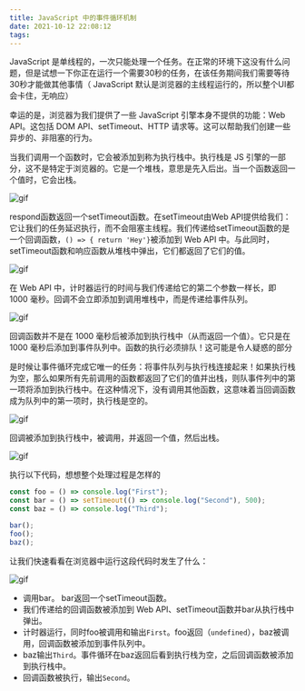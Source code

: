 ```yaml
---
title: JavaScript 中的事件循环机制
date: 2021-10-12 22:08:12
tags:
---
```


JavaScript 是单线程的，一次只能处理一个任务。在正常的环境下这没有什么问题，但是试想一下你正在运行一个需要30秒的任务，在该任务期间我们需要等待30秒才能做其他事情（ JavaScript 默认是浏览器的主线程运行的，所以整个UI都会卡住，无响应）

幸运的是，浏览器为我们提供了一些 JavaScript 引擎本身不提供的功能：Web API。这包括 DOM API、setTimeout、HTTP 请求等。这可以帮助我们创建一些异步的、非阻塞的行为。

当我们调用一个函数时，它会被添加到称为执行栈中。执行栈是 JS 引擎的一部分，这不是特定于浏览器的。它是一个堆栈，意思是先入后出。当一个函数返回一个值时，它会出栈。

![gif](http://jsnext.icu/gid1%20%281%29.gif)

respond函数返回一个setTimeout函数。在setTimeout由Web API提供给我们：它让我们的任务延迟执行，而不会阻塞主线程。我们传递给setTimeout函数的是一个回调函数，`() => { return 'Hey'}`被添加到 Web API 中。与此同时，setTimeout函数和响应函数从堆栈中弹出，它们都返回了它们的值。

![gif](/img/gif2.1.gif)

在 Web API 中，计时器运行的时间与我们传递给它的第二个参数一样长，即 1000 毫秒。回调不会立即添加到调用堆栈中，而是传递给事件队列。

![gif](/img/gif3.1.gif)

回调函数并不是在 1000 毫秒后被添加到执行栈中（从而返回一个值）。它只是在 1000 毫秒后添加到事件队列中。函数的执行必须排队！这可能是令人疑惑的部分

是时候让事件循环完成它唯一的任务：将事件队列与执行栈连接起来！如果执行栈为空，那么如果所有先前调用的函数都返回了它们的值并出栈，则队事件列中的第一项将添加到执行栈中。在这种情况下，没有调用其他函数，这意味着当回调函数成为队列中的第一项时，执行栈是空的。

![gif](/img/gif4.gif)

回调被添加到执行栈中，被调用，并返回一个值，然后出栈。

![gif](/img/gif5.gif)

执行以下代码，想想整个处理过程是怎样的

```javascript
const foo = () => console.log("First");
const bar = () => setTimeout(() => console.log("Second"), 500);
const baz = () => console.log("Third");

bar();
foo();
baz();
```

让我们快速看看在浏览器中运行这段代码时发生了什么：

![gif](/img/gif14.1.gif)

- 调用bar。 bar返回一个setTimeout函数。
- 我们传递给的回调函数被添加到 Web API、setTimeout函数并bar从执行栈中弹出。
- 计时器运行，同时foo被调用和输出`First`。foo返回（`undefined`），baz被调用，回调函数被添加到事件队列中。
- baz输出`Third`。事件循环在baz返回后看到执行栈为空，之后回调函数被添加到执行栈中。
- 回调函数被执行，输出`Second`。
